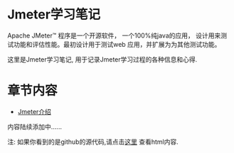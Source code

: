 Jmeter学习笔记
============

Apache JMeter™ 程序是一个开源软件， 一个100%纯java的应用， 设计用来测试功能和评估性能。最初设计用于测试web 应用，并扩展为为其他测试功能。

这里是Jmeter学习笔记, 用于记录Jmeter学习过程的各种信息和心得.

# 章节内容

* [Jmeter介绍](introduction/jmeter.md)


内容陆续添加中......

注: 如果你看到的是github的源代码,请点击[这里](http://skyao.github.io/leaning-jmeter) 查看html内容.

